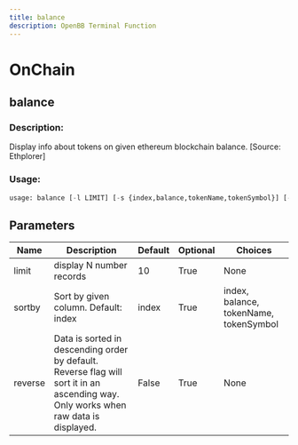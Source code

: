 ```yaml
---
title: balance
description: OpenBB Terminal Function
---
```


# OnChain

## balance

### Description: 

Display info about tokens on given ethereum blockchain balance. [Source: Ethplorer]

### Usage: 
```python
usage: balance [-l LIMIT] [-s {index,balance,tokenName,tokenSymbol}] [-r]
```

## Parameters

| Name | Description | Default | Optional | Choices |
| ---- | ----------- | ------- | -------- | ------- |
| limit | display N number records | 10 | True | None |
| sortby | Sort by given column. Default: index | index | True | index, balance, tokenName, tokenSymbol |
| reverse | Data is sorted in descending order by default. Reverse flag will sort it in an ascending way. Only works when raw data is displayed. | False | True | None |


